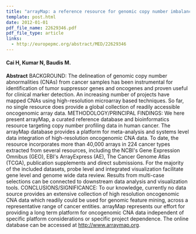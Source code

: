 ```yaml
---
title: "arrayMap: a reference resource for genomic copy number imbalances in human malignancies"
template: post.html 
date: 2012-01-01
pdf_file_name: 22629346.pdf
pdf_file_type: article
links:
  - http://europepmc.org/abstract/MED/22629346
---
```


#### Cai H, Kumar N, Baudis M.

**Abstract** BACKGROUND: The delineation of genomic copy number abnormalities (CNAs) from cancer samples has been instrumental for identification of tumor suppressor genes and oncogenes and proven useful for clinical marker detection. An increasing number of projects have mapped CNAs using high-resolution microarray based techniques. So far, no single resource does provide a global collection of readily accessible oncogenomic array data. METHODOLOGY/PRINCIPAL FINDINGS: We here present arrayMap, a curated reference database and bioinformatics resource targeting copy number profiling data in human cancer.<!--more--> The arrayMap database provides a platform for meta-analysis and systems level data integration of high-resolution oncogenomic CNA data. To date, the resource incorporates more than 40,000 arrays in 224 cancer types extracted from several resources, including the NCBI's Gene Expression Omnibus (GEO), EBI's ArrayExpress (AE), The Cancer Genome Atlas (TCGA), publication supplements and direct submissions. For the majority of the included datasets, probe level and integrated visualization facilitate gene level and genome wide data review. Results from multi-case selections can be connected to downstream data analysis and visualization tools. CONCLUSIONS/SIGNIFICANCE: To our knowledge, currently no data source provides an extensive collection of high resolution oncogenomic CNA data which readily could be used for genomic feature mining, across a representative range of cancer entities. arrayMap represents our effort for providing a long term platform for oncogenomic CNA data independent of specific platform considerations or specific project dependence. The online database can be accessed at <http://www.arraymap.org>.

